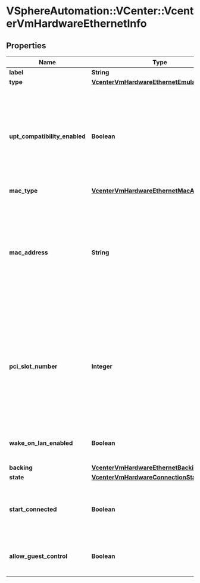 # VSphereAutomation::VCenter::VcenterVmHardwareEthernetInfo

## Properties
Name | Type | Description | Notes
------------ | ------------- | ------------- | -------------
**label** | **String** | Device label. | 
**type** | [**VcenterVmHardwareEthernetEmulationType**](VcenterVmHardwareEthernetEmulationType.md) |  | 
**upt_compatibility_enabled** | **Boolean** | Flag indicating whether Universal Pass-Through (UPT) compatibility is enabled on this virtual Ethernet adapter. This field is optional and it is only relevant when the value of Ethernet.Info.type is VMXNET3. | [optional] 
**mac_type** | [**VcenterVmHardwareEthernetMacAddressType**](VcenterVmHardwareEthernetMacAddressType.md) |  | 
**mac_address** | **String** | MAC address. May be unset if Ethernet.Info.mac-type is MANUAL and has not been specified, or if Ethernet.Info.mac-type is GENERATED and the virtual machine has never been powered on since the Ethernet adapter was created. | [optional] 
**pci_slot_number** | **Integer** | Address of the virtual Ethernet adapter on the PCI bus. If the PCI address is invalid, the server will change it when the VM is started or as the device is hot added. May be unset if the virtual machine has never been powered on since the adapter was created. | [optional] 
**wake_on_lan_enabled** | **Boolean** | Flag indicating whether wake-on-LAN is enabled on this virtual Ethernet adapter. | 
**backing** | [**VcenterVmHardwareEthernetBackingInfo**](VcenterVmHardwareEthernetBackingInfo.md) |  | 
**state** | [**VcenterVmHardwareConnectionState**](VcenterVmHardwareConnectionState.md) |  | 
**start_connected** | **Boolean** | Flag indicating whether the virtual device should be connected whenever the virtual machine is powered on. | 
**allow_guest_control** | **Boolean** | Flag indicating whether the guest can connect and disconnect the device. | 


